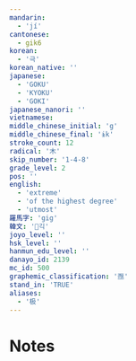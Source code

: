 ```yaml
---
mandarin:
  - 'jí'
cantonese:
  - gik6
korean:
  - '극'
korean_native: ''
japanese:
  - 'GOKU'
  - 'KYOKU'
  - 'GOKI'
japanese_nanori: ''
vietnamese:
middle_chinese_initial: 'g'
middle_chinese_final: 'ɨk'
stroke_count: 12
radical: '木'
skip_number: '1-4-8'
grade_level: 2
pos: ''
english:
  - 'extreme'
  - 'of the highest degree'
  - 'utmost'
羅馬字: 'gig'
韓文: '긱'
joyo_level: ''
hsk_level: ''
hanmun_edu_level: ''
danayo_id: 2139
mc_id: 500
graphemic_classification: '亟'
stand_in: 'TRUE'
aliases:
  - '极'
---
```


# Notes
